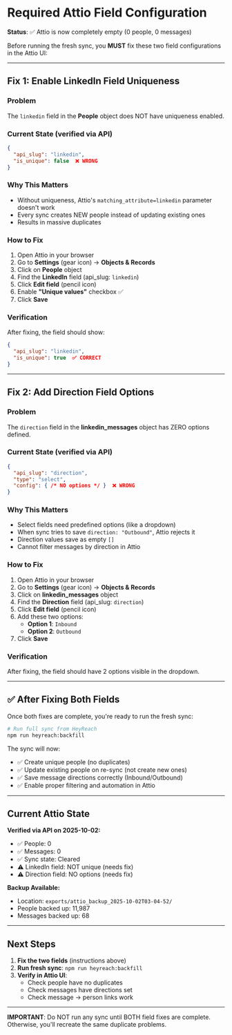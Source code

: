 # Required Attio Field Configuration

**Status**: ✅ Attio is now completely empty (0 people, 0 messages)

Before running the fresh sync, you **MUST** fix these two field configurations in the Attio UI:

---

## Fix 1: Enable LinkedIn Field Uniqueness

### Problem
The `linkedin` field in the **People** object does NOT have uniqueness enabled.

### Current State (verified via API)
```json
{
  "api_slug": "linkedin",
  "is_unique": false  ❌ WRONG
}
```

### Why This Matters
- Without uniqueness, Attio's `matching_attribute=linkedin` parameter doesn't work
- Every sync creates NEW people instead of updating existing ones
- Results in massive duplicates

### How to Fix

1. Open Attio in your browser
2. Go to **Settings** (gear icon) → **Objects & Records**
3. Click on **People** object
4. Find the **LinkedIn** field (api_slug: `linkedin`)
5. Click **Edit field** (pencil icon)
6. Enable **"Unique values"** checkbox ✅
7. Click **Save**

### Verification
After fixing, the field should show:
```json
{
  "api_slug": "linkedin",
  "is_unique": true  ✅ CORRECT
}
```

---

## Fix 2: Add Direction Field Options

### Problem
The `direction` field in the **linkedin_messages** object has ZERO options defined.

### Current State (verified via API)
```json
{
  "api_slug": "direction",
  "type": "select",
  "config": { /* NO options */ }  ❌ WRONG
}
```

### Why This Matters
- Select fields need predefined options (like a dropdown)
- When sync tries to save `direction: "Outbound"`, Attio rejects it
- Direction values save as empty `[]`
- Cannot filter messages by direction in Attio

### How to Fix

1. Open Attio in your browser
2. Go to **Settings** (gear icon) → **Objects & Records**
3. Click on **linkedin_messages** object
4. Find the **Direction** field (api_slug: `direction`)
5. Click **Edit field** (pencil icon)
6. Add these two options:
   - **Option 1**: `Inbound`
   - **Option 2**: `Outbound`
7. Click **Save**

### Verification
After fixing, the field should have 2 options visible in the dropdown.

---

## ✅ After Fixing Both Fields

Once both fixes are complete, you're ready to run the fresh sync:

```bash
# Run full sync from HeyReach
npm run heyreach:backfill
```

The sync will now:
- ✅ Create unique people (no duplicates)
- ✅ Update existing people on re-sync (not create new ones)
- ✅ Save message directions correctly (Inbound/Outbound)
- ✅ Enable proper filtering and automation in Attio

---

## Current Attio State

**Verified via API on 2025-10-02:**
- ✅ People: 0
- ✅ Messages: 0
- ✅ Sync state: Cleared
- ⚠️ LinkedIn field: NOT unique (needs fix)
- ⚠️ Direction field: NO options (needs fix)

**Backup Available:**
- Location: `exports/attio_backup_2025-10-02T03-04-52/`
- People backed up: 11,987
- Messages backed up: 68

---

## Next Steps

1. **Fix the two fields** (instructions above)
2. **Run fresh sync**: `npm run heyreach:backfill`
3. **Verify in Attio UI**:
   - Check people have no duplicates
   - Check messages have directions set
   - Check message → person links work

---

**IMPORTANT**: Do NOT run any sync until BOTH field fixes are complete. Otherwise, you'll recreate the same duplicate problems.

